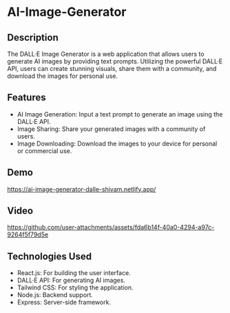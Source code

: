 # AI-Image-Generator

## Description
The DALL·E Image Generator is a web application that allows users to generate AI images by providing text prompts. Utilizing the powerful DALL·E API, users can create stunning visuals, share them with a community, and download the images for personal use.

## Features
* AI Image Generation: Input a text prompt to generate an image using the DALL·E API.
* Image Sharing: Share your generated images with a community of users.
* Image Downloading: Download the images to your device for personal or commercial use.

## Demo
https://ai-image-generator-dalle-shivam.netlify.app/

## Video
https://github.com/user-attachments/assets/fda6b14f-40a0-4294-a97c-9264f5f79d5e

## Technologies Used
* React.js: For building the user interface.
* DALL·E API: For generating AI images.
* Tailwind CSS: For styling the application.
* Node.js: Backend support.
* Express: Server-side framework.
